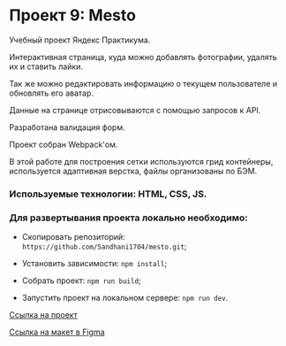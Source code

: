 # Проект 9: Mesto 
Учебный проект Яндекс Практикума.

Интерактивная страница, куда можно добавлять фотографии, удалять их и ставить лайки.

Так же можно редактировать информацию о текущем пользователе и обновлять его аватар.

Данные на странице отрисовываются с помощью запросов к API.

Разработана валидация форм.

Проект собран Webpack'ом.

В этой работе для построения сетки используются грид контейнеры, используется адаптивная верстка, файлы организованы по БЭМ.

### Используемые технологии: HTML, CSS, JS.

### Для развертывания проекта локально необходимо:

* Cкопировать репозиторий: `https://github.com/Sandhani1704/mesto.git`;

* Установить зависимости: `npm install`;

* Cобрать проект: `npm run build`;

* Запустить проект на локальном сервере: `npm run dev`.

[Ссылка на проект](https://Sandhani1704.github.io/mesto/index.html)

[Ссылка на макет в Figma](https://www.figma.com/file/StZjf8HnoeLdiXS7dYrLAh/JavaScript.-Sprint-4)
